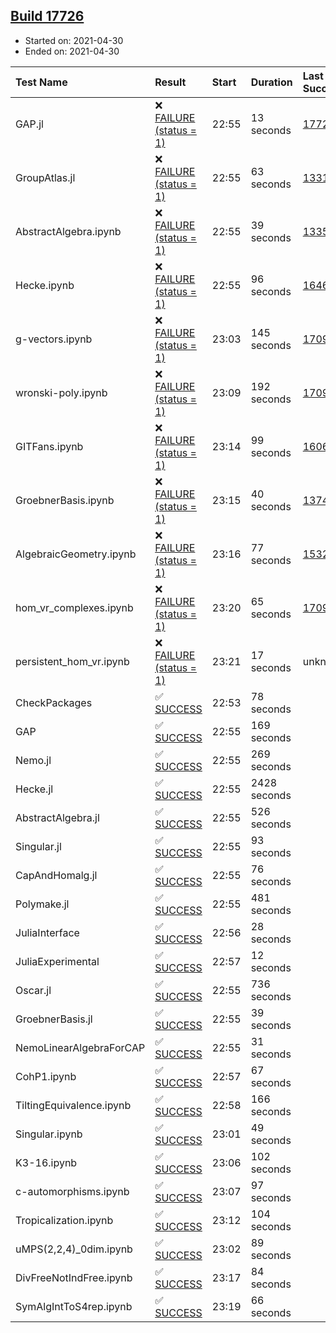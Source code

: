 ## [Build 17726](https://oscarci.mathematik.uni-kl.de/job/oscar/17726/)

* Started on: 2021-04-30
* Ended on: 2021-04-30

| Test Name    | Result | Start | Duration | Last Success | First Failure |
|:-------------|:-------|:------|:---------|:-------------|:--------------|
| GAP.jl | ❌ [FAILURE (status = 1)](https://oscarci.mathematik.uni-kl.de/job/oscar/17726/artifact/logs/build-17726/GAP.jl.log) | 22:55 | 13 seconds | [17724](https://oscarci.mathematik.uni-kl.de/job/oscar/17724/) | [17725](https://oscarci.mathematik.uni-kl.de/job/oscar/17725/) |
| GroupAtlas.jl | ❌ [FAILURE (status = 1)](https://oscarci.mathematik.uni-kl.de/job/oscar/17726/artifact/logs/build-17726/GroupAtlas.jl.log) | 22:55 | 63 seconds | [13311](https://oscarci.mathematik.uni-kl.de/job/oscar/13311/) | [13312](https://oscarci.mathematik.uni-kl.de/job/oscar/13312/) |
| AbstractAlgebra.ipynb | ❌ [FAILURE (status = 1)](https://oscarci.mathematik.uni-kl.de/job/oscar/17726/artifact/logs/build-17726/AbstractAlgebra.ipynb.log) | 22:55 | 39 seconds | [13355](https://oscarci.mathematik.uni-kl.de/job/oscar/13355/) | [13356](https://oscarci.mathematik.uni-kl.de/job/oscar/13356/) |
| Hecke.ipynb | ❌ [FAILURE (status = 1)](https://oscarci.mathematik.uni-kl.de/job/oscar/17726/artifact/logs/build-17726/Hecke.ipynb.log) | 22:55 | 96 seconds | [16463](https://oscarci.mathematik.uni-kl.de/job/oscar/16463/) | [16464](https://oscarci.mathematik.uni-kl.de/job/oscar/16464/) |
| g-vectors.ipynb | ❌ [FAILURE (status = 1)](https://oscarci.mathematik.uni-kl.de/job/oscar/17726/artifact/logs/build-17726/g-vectors.ipynb.log) | 23:03 | 145 seconds | [17099](https://oscarci.mathematik.uni-kl.de/job/oscar/17099/) | [17100](https://oscarci.mathematik.uni-kl.de/job/oscar/17100/) |
| wronski-poly.ipynb | ❌ [FAILURE (status = 1)](https://oscarci.mathematik.uni-kl.de/job/oscar/17726/artifact/logs/build-17726/wronski-poly.ipynb.log) | 23:09 | 192 seconds | [17098](https://oscarci.mathematik.uni-kl.de/job/oscar/17098/) | [17099](https://oscarci.mathematik.uni-kl.de/job/oscar/17099/) |
| GITFans.ipynb | ❌ [FAILURE (status = 1)](https://oscarci.mathematik.uni-kl.de/job/oscar/17726/artifact/logs/build-17726/GITFans.ipynb.log) | 23:14 | 99 seconds | [16068](https://oscarci.mathematik.uni-kl.de/job/oscar/16068/) | [16069](https://oscarci.mathematik.uni-kl.de/job/oscar/16069/) |
| GroebnerBasis.ipynb | ❌ [FAILURE (status = 1)](https://oscarci.mathematik.uni-kl.de/job/oscar/17726/artifact/logs/build-17726/GroebnerBasis.ipynb.log) | 23:15 | 40 seconds | [13748](https://oscarci.mathematik.uni-kl.de/job/oscar/13748/) | [13749](https://oscarci.mathematik.uni-kl.de/job/oscar/13749/) |
| AlgebraicGeometry.ipynb | ❌ [FAILURE (status = 1)](https://oscarci.mathematik.uni-kl.de/job/oscar/17726/artifact/logs/build-17726/AlgebraicGeometry.ipynb.log) | 23:16 | 77 seconds | [15322](https://oscarci.mathematik.uni-kl.de/job/oscar/15322/) | [15323](https://oscarci.mathematik.uni-kl.de/job/oscar/15323/) |
| hom_vr_complexes.ipynb | ❌ [FAILURE (status = 1)](https://oscarci.mathematik.uni-kl.de/job/oscar/17726/artifact/logs/build-17726/hom_vr_complexes.ipynb.log) | 23:20 | 65 seconds | [17099](https://oscarci.mathematik.uni-kl.de/job/oscar/17099/) | [17100](https://oscarci.mathematik.uni-kl.de/job/oscar/17100/) |
| persistent_hom_vr.ipynb | ❌ [FAILURE (status = 1)](https://oscarci.mathematik.uni-kl.de/job/oscar/17726/artifact/logs/build-17726/persistent_hom_vr.ipynb.log) | 23:21 | 17 seconds | unknown | unknown |
| CheckPackages | ✅ [SUCCESS](https://oscarci.mathematik.uni-kl.de/job/oscar/17726/artifact/logs/build-17726/CheckPackages.log) | 22:53 | 78 seconds |  |  |
| GAP | ✅ [SUCCESS](https://oscarci.mathematik.uni-kl.de/job/oscar/17726/artifact/logs/build-17726/GAP.log) | 22:55 | 169 seconds |  |  |
| Nemo.jl | ✅ [SUCCESS](https://oscarci.mathematik.uni-kl.de/job/oscar/17726/artifact/logs/build-17726/Nemo.jl.log) | 22:55 | 269 seconds |  |  |
| Hecke.jl | ✅ [SUCCESS](https://oscarci.mathematik.uni-kl.de/job/oscar/17726/artifact/logs/build-17726/Hecke.jl.log) | 22:55 | 2428 seconds |  |  |
| AbstractAlgebra.jl | ✅ [SUCCESS](https://oscarci.mathematik.uni-kl.de/job/oscar/17726/artifact/logs/build-17726/AbstractAlgebra.jl.log) | 22:55 | 526 seconds |  |  |
| Singular.jl | ✅ [SUCCESS](https://oscarci.mathematik.uni-kl.de/job/oscar/17726/artifact/logs/build-17726/Singular.jl.log) | 22:55 | 93 seconds |  |  |
| CapAndHomalg.jl | ✅ [SUCCESS](https://oscarci.mathematik.uni-kl.de/job/oscar/17726/artifact/logs/build-17726/CapAndHomalg.jl.log) | 22:55 | 76 seconds |  |  |
| Polymake.jl | ✅ [SUCCESS](https://oscarci.mathematik.uni-kl.de/job/oscar/17726/artifact/logs/build-17726/Polymake.jl.log) | 22:55 | 481 seconds |  |  |
| JuliaInterface | ✅ [SUCCESS](https://oscarci.mathematik.uni-kl.de/job/oscar/17726/artifact/logs/build-17726/JuliaInterface.log) | 22:56 | 28 seconds |  |  |
| JuliaExperimental | ✅ [SUCCESS](https://oscarci.mathematik.uni-kl.de/job/oscar/17726/artifact/logs/build-17726/JuliaExperimental.log) | 22:57 | 12 seconds |  |  |
| Oscar.jl | ✅ [SUCCESS](https://oscarci.mathematik.uni-kl.de/job/oscar/17726/artifact/logs/build-17726/Oscar.jl.log) | 22:55 | 736 seconds |  |  |
| GroebnerBasis.jl | ✅ [SUCCESS](https://oscarci.mathematik.uni-kl.de/job/oscar/17726/artifact/logs/build-17726/GroebnerBasis.jl.log) | 22:55 | 39 seconds |  |  |
| NemoLinearAlgebraForCAP | ✅ [SUCCESS](https://oscarci.mathematik.uni-kl.de/job/oscar/17726/artifact/logs/build-17726/NemoLinearAlgebraForCAP.log) | 22:55 | 31 seconds |  |  |
| CohP1.ipynb | ✅ [SUCCESS](https://oscarci.mathematik.uni-kl.de/job/oscar/17726/artifact/logs/build-17726/CohP1.ipynb.log) | 22:57 | 67 seconds |  |  |
| TiltingEquivalence.ipynb | ✅ [SUCCESS](https://oscarci.mathematik.uni-kl.de/job/oscar/17726/artifact/logs/build-17726/TiltingEquivalence.ipynb.log) | 22:58 | 166 seconds |  |  |
| Singular.ipynb | ✅ [SUCCESS](https://oscarci.mathematik.uni-kl.de/job/oscar/17726/artifact/logs/build-17726/Singular.ipynb.log) | 23:01 | 49 seconds |  |  |
| K3-16.ipynb | ✅ [SUCCESS](https://oscarci.mathematik.uni-kl.de/job/oscar/17726/artifact/logs/build-17726/K3-16.ipynb.log) | 23:06 | 102 seconds |  |  |
| c-automorphisms.ipynb | ✅ [SUCCESS](https://oscarci.mathematik.uni-kl.de/job/oscar/17726/artifact/logs/build-17726/c-automorphisms.ipynb.log) | 23:07 | 97 seconds |  |  |
| Tropicalization.ipynb | ✅ [SUCCESS](https://oscarci.mathematik.uni-kl.de/job/oscar/17726/artifact/logs/build-17726/Tropicalization.ipynb.log) | 23:12 | 104 seconds |  |  |
| uMPS(2,2,4)_0dim.ipynb | ✅ [SUCCESS](https://oscarci.mathematik.uni-kl.de/job/oscar/17726/artifact/logs/build-17726/uMPS-2-2-4-_0dim.ipynb.log) | 23:02 | 89 seconds |  |  |
| DivFreeNotIndFree.ipynb | ✅ [SUCCESS](https://oscarci.mathematik.uni-kl.de/job/oscar/17726/artifact/logs/build-17726/DivFreeNotIndFree.ipynb.log) | 23:17 | 84 seconds |  |  |
| SymAlgIntToS4rep.ipynb | ✅ [SUCCESS](https://oscarci.mathematik.uni-kl.de/job/oscar/17726/artifact/logs/build-17726/SymAlgIntToS4rep.ipynb.log) | 23:19 | 66 seconds |  |  |
